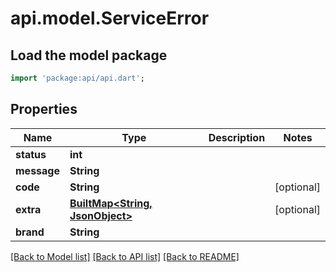 # api.model.ServiceError

## Load the model package
```dart
import 'package:api/api.dart';
```

## Properties
Name | Type | Description | Notes
------------ | ------------- | ------------- | -------------
**status** | **int** |  | 
**message** | **String** |  | 
**code** | **String** |  | [optional] 
**extra** | [**BuiltMap&lt;String, JsonObject&gt;**](JsonObject.md) |  | [optional] 
**brand** | **String** |  | 

[[Back to Model list]](../README.md#documentation-for-models) [[Back to API list]](../README.md#documentation-for-api-endpoints) [[Back to README]](../README.md)


